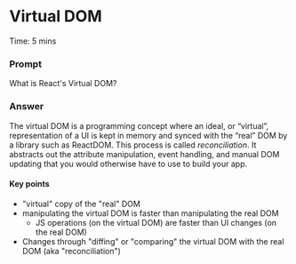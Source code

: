 # Virtual DOM

Time: 5 mins

### Prompt

What is React's Virtual DOM?

### Answer

The virtual DOM is a programming concept where an ideal, or “virtual”, representation of a UI is kept in memory and synced with the “real” DOM by a library such as ReactDOM. This process is called _reconciliation_. It abstracts out the attribute manipulation, event handling, and manual DOM updating that you would otherwise have to use to build your app.

#### Key points

* "virtual" copy of the "real" DOM
* manipulating the virtual DOM is faster than manipulating the real DOM
  * JS operations (on the virtual DOM) are faster than UI changes (on the real DOM)
* Changes through "diffing" or "comparing" the virtual DOM with the real DOM (aka "reconciliation")
